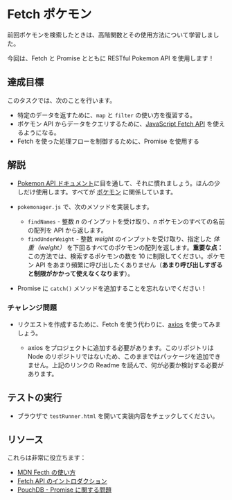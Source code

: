 # Fetch ポケモン

前回ポケモンを検索したときは、高階関数とその使用方法について学習しました。

今回は、Fetch と Promise とともに RESTful Pokemon API を使用します！

## 達成目標

このタスクでは、次のことを行います。

- 特定のデータを返すために、`map` と `filter` の使い方を復習する。
- ポケモン API からデータをクエリするために、[JavaScript Fetch API](https://developer.mozilla.org/ja/docs/Web/API/Fetch_API/Using_Fetch) を使えるようになる。
- Fetch を使った処理フローを制御するために、Promise を使用する

## 解説

- [Pokemon API ドキュメント](https://pokeapi.co/docs/v2)に目を通して、それに慣れましょう。ほんの少しだけ使用します。すべてが [ポケモン](https://pokeapi.co/docs/v2) に関係しています。
- `pokemonager.js` で、次のメソッドを実装します。

  - `findNames` - 整数 _n_ のインプットを受け取り、_n_ ポケモンのすべての名前の配列を API から返します。
  - `findUnderWeight` - 整数 _weight_ のインプットを受け取り、指定した _体重（weight）_ を下回るすべてのポケモンの配列を返します。**重要な点：** この方法では、検索するポケモンの数を 10 に制限してください。ポケモン API をあまり頻繁に呼び出したくありません（**あまり呼び出しすぎると制限がかかって使えなくなります**）。

- Promise に `catch()` メソッドを追加することを忘れないでください！

### チャレンジ問題

- リクエストを作成するために、Fetch を使う代わりに、[axios](https://github.com/axios/axios) を使ってみましょう。

  - axios をプロジェクトに追加する必要があります。このリポジトリは Node のリポジトリではないため、このままではパッケージを追加できません。上記のリンクの Readme を読んで、何が必要か検討する必要があります。

## テストの実行

- ブラウザで `testRunner.html` を開いて実装内容をチェックしてください。

## リソース

これらは非常に役立ちます：

- [MDN Fecth の使い方](https://developer.mozilla.org/ja/docs/Web/API/Fetch_API/Using_Fetch)
- [Fetch API のイントロダクション](https://www.sitepoint.com/introduction-to-the-fetch-api/)
- [PouchDB - Promise に関する問題](https://pouchdb.com/2015/05/18/we-have-a-problem-with-promises.html)
